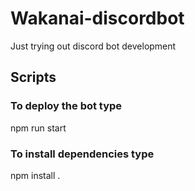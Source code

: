 # Wakanai-discordbot
Just trying out discord bot development

## Scripts
### To deploy the bot type
npm run start

### To install dependencies type
npm install .
